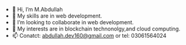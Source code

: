 - 👋 Hi, I’m M.Abdullah
- 🌱 My skills are in web development.
- 💞️ I’m looking to collaborate in web development.
- 👀 My interests are in blockchain technonolgy,and cloud computing.
- 📫 Conatct: abdullah.dev160@gmail.com or tel: 03061564024

<!---
Abdullahbhatti77/Abdullahbhatti77 is a ✨ special ✨ repository because its `README.md` (this file) appears on your GitHub profile.
You can click the Preview link to take a look at your changes.
--->
